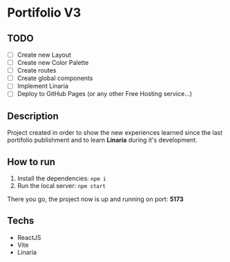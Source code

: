 # Portifolio V3

## TODO

- [ ] Create new Layout
- [ ] Create new Color Palette
- [ ] Create routes
- [ ] Create global components
- [ ] Implement Linaria
- [ ] Deploy to GitHub Pages (or any other Free Hosting service...)

## Description

Project created in order to show the new experiences learned since the last portifolio publishment and to learn **Linaria** during it's development.

## How to run

1. Install the dependencies: `npm i`
2. Run the local server: `npm start`

There you go, the project now is up and running on port: **5173**

## Techs

- ReactJS
- Vite
- Linaria